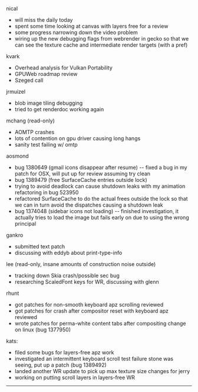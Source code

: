 nical
* will miss the daily today
* spent some time looking at canvas with layers free for a review
* some progress narrowing down the video problem
* wiring up the new debugging flags from webrender in gecko so that we can see the texture cache and intermediate render targets (with a pref)



kvark
* Overhead analysis for Vulkan Portability
* GPUWeb roadmap review
* Szeged call



jrmuizel
* blob image tiling debugging
* tried to get renderdoc working again



mchang (read-only)
* AOMTP crashes
* lots of contention on gpu driver causing long hangs
* sanity test failing w/ omtp



aosmond
* bug 1380649 (gmail icons disappear after resume) -- fixed a bug in my patch for OSX, will put up for review assuming try clean
* bug 1389479 (free SurfaceCache entries outside lock)
* trying to avoid deadlock can cause shutdown leaks with my animation refactoring in bug 523950
* refactored SurfaceCache to do the actual frees outside the lock so that we can in turn avoid the dispatches causing a shutdown leak
* bug 1374048 (sidebar icons not loading) -- finished investigation, it actually tries to load the image but fails early on due to using the wrong principal



gankro
* submitted text patch
* discussing with eddyb about print-type-info



lee (read-only, insane amounts of construction noise outside)
* tracking down Skia crash/possible sec bug
* researching ScaledFont keys for WR, discussing with glenn



rhunt
* got patches for non-smooth keyboard apz scrolling reviewed
* got patches for crash after compositor reset with keyboard apz reviewed
* wrote patches for perma-white content tabs after compositing change on linux (bug 1377950)



kats:
* filed some bugs for layers-free apz work
* investigated an intermittent keyboard scroll test failure stone was seeing, put up a patch (bug 1389492)
* landed another WR update to pick up max texture size changes for jerry
* working on putting scroll layers in layers-free WR

________________


